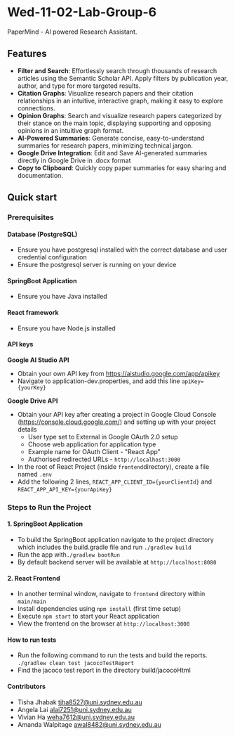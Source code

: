 # Wed-11-02-Lab-Group-6

PaperMind - AI powered Research Assistant.

## Features

- **Filter and Search**: Effortlessly search through thousands of research articles using the Semantic Scholar API. Apply filters by publication year, author, and type for more targeted results. 
- **Citation Graphs**: Visualize research papers and their citation relationships in an intuitive, interactive graph, making it easy to explore connections.
- **Opinion Graphs**: Search and visualize research papers categorized by their stance on the main topic, displaying supporting and opposing opinions in an intuitive graph format.
- **AI-Powered Summaries**: Generate concise, easy-to-understand summaries for research papers, minimizing technical jargon.
- **Google Drive Integration**: Edit and Save AI-generated summaries directly in Google Drive in .docx format
- **Copy to Clipboard**: Quickly copy paper summaries for easy sharing and documentation.

## Quick start

### Prerequisites

#### Database (PostgreSQL)
- Ensure you have postgresql installed with the correct database and user credential configuration
- Ensure the postgresql server is running on your device

#### SpringBoot Application
- Ensure you have Java installed

#### React framework
- Ensure you have Node.js installed

#### API keys
**Google AI Studio API** 
- Obtain your own API key from https://aistudio.google.com/app/apikey
- Navigate to application-dev.properties, and add this line ```apiKey={yourKey}```

**Google Drive API**
- Obtain your API key after creating a project in Google Cloud Console (https://console.cloud.google.com/) and setting up with your project details
    - User type set to External in Google OAuth 2.0 setup 
    - Choose web application for application type
    - Example name for OAuth  Client - "React App"
    - Authorised redirected URLs - `http://localhost:3000`
- In the root of React Project (inside ```frontend```directory), create a file named ```.env```
- Add the following 2 lines,
    ```REACT_APP_CLIENT_ID={yourClientId}``` and ```REACT_APP_API_KEY={yourApiKey}```

### Steps to Run the Project

#### 1. SpringBoot Application 
- To build the SpringBoot application navigate to the project directory which includes the build.gradle file and run ```./gradlew build```
- Run the app with```./gradlew bootRun```
- By default backend server will be available at ```http://localhost:8080```

#### 2. React Frontend
- In another terminal window, navigate to ```frontend``` directory within ```main/main``` 
- Install dependencies using ```npm install``` (first time setup)
- Execute ```npm start``` to start your React application
- View the frontend on the browser at ```http://localhost:3000```

#### How to run tests
- Run the following command to run the tests and build the reports.
```./gradlew clean test jacocoTestReport```
- Find the jacoco test report in the directory build/jacocoHtml

#### Contributors

- Tisha Jhabak      tjha8527@uni.sydney.edu.au      
- Angela Lai        alai7251@uni.sydney.edu.au
- Vivian Ha         weha7612@uni.sydney.edu.au
- Amanda Walpitage  awal8482@uni.sydney.edu.au          
